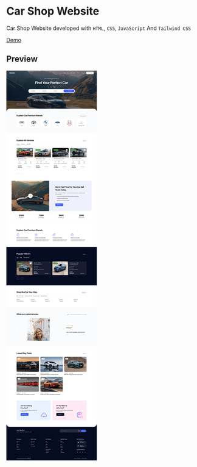 # Car Shop Website

Car Shop Website developed with `HTML`, `CSS`, `JavaScript` And `Tailwind CSS`

[Demo](https://teraxler.github.io/Car-Shop-Website/public/)

## Preview

![Home page](/public/images/readme/home-page.png)

